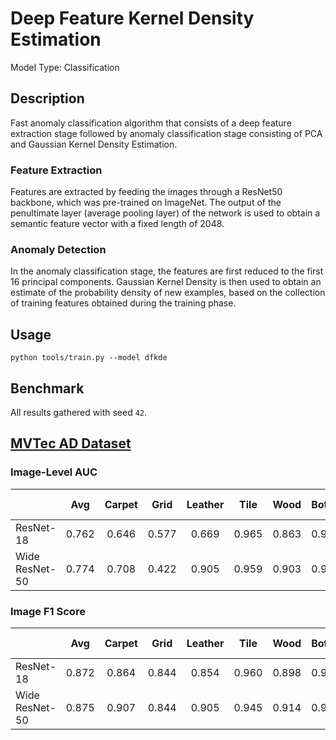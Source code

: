 # Deep Feature Kernel Density Estimation

Model Type: Classification

## Description

Fast anomaly classification algorithm that consists of a deep feature extraction stage followed by anomaly classification stage consisting of PCA and Gaussian Kernel Density Estimation.

### Feature Extraction

Features are extracted by feeding the images through a ResNet50 backbone, which was pre-trained on ImageNet. The output of the penultimate layer (average pooling layer) of the network is used to obtain a semantic feature vector with a fixed length of 2048.

### Anomaly Detection

In the anomaly classification stage, the features are first reduced to the first 16 principal components. Gaussian Kernel Density is then used to obtain an estimate of the probability density of new examples, based on the collection of training features obtained during the training phase.

## Usage

`python tools/train.py --model dfkde`

## Benchmark

All results gathered with seed `42`.

## [MVTec AD Dataset](https://www.mvtec.com/company/research/datasets/mvtec-ad)

### Image-Level AUC

|                |  Avg  | Carpet | Grid  | Leather | Tile  | Wood  | Bottle | Cable | Capsule | Hazelnut | Metal Nut | Pill  | Screw | Toothbrush | Transistor | Zipper |
| -------------- | :---: | :----: | :---: | :-----: | :---: | :---: | :----: | :---: | :-----: | :------: | :-------: | :---: | :---: | :--------: | :--------: | :----: |
| ResNet-18      | 0.762 | 0.646  | 0.577 |  0.669  | 0.965 | 0.863 | 0.951  | 0.751 |  0.698  |  0.806   |   0.729   | 0.607 | 0.694 |   0.767    |   0.839    | 0.866  |
| Wide ResNet-50 | 0.774 | 0.708  | 0.422 |  0.905  | 0.959 | 0.903 | 0.936  | 0.746 |  0.853  |  0.736   |   0.687   | 0.749 | 0.574 |   0.697    |   0.843    | 0.892  |

### Image F1 Score

|                |  Avg  | Carpet | Grid  | Leather | Tile  | Wood  | Bottle | Cable | Capsule | Hazelnut | Metal Nut | Pill  | Screw | Toothbrush | Transistor | Zipper |
| -------------- | :---: | :----: | :---: | :-----: | :---: | :---: | :----: | :---: | :-----: | :------: | :-------: | :---: | :---: | :--------: | :--------: | :----: |
| ResNet-18      | 0.872 | 0.864  | 0.844 |  0.854  | 0.960 | 0.898 | 0.942  | 0.793 |  0.908  |  0.827   |   0.894   | 0.916 | 0.859 |   0.853    |   0.756    | 0.916  |
| Wide ResNet-50 | 0.875 | 0.907  | 0.844 |  0.905  | 0.945 | 0.914 | 0.946  | 0.790 |  0.914  |  0.817   |   0.894   | 0.922 | 0.855 |   0.845    |   0.722    | 0.910  |
